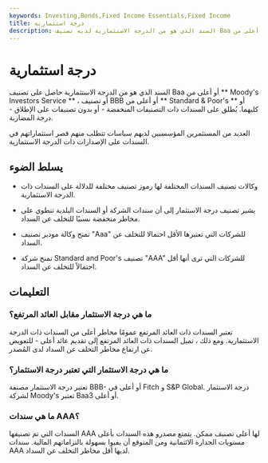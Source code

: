 ```yaml
---
keywords: Investing,Bonds,Fixed Income Essentials,Fixed Income
title: درجة استثمارية
description: السند الذي هو من الدرجة الاستثمارية لديه تصنيف Baa أو أعلى من Moody &amp; # 39؛ s Investors Service ، تصنيف BBB أو أعلى من Standard &amp; amp؛ الفقراء أو كليهما. سندات
---
```


# درجة استثمارية
السند الذي هو من الدرجة الاستثمارية حاصل على تصنيف Baa أو أعلى من ** Moody's Investors Service ** ، أو تصنيف BBB أو أعلى من ** Standard & Poor's ** أو كليهما. يُطلق على السندات ذات التصنيفات المنخفضة - أو بدون تصنيفات على الإطلاق - درجة المضاربة.

العديد من المستثمرين المؤسسيين لديهم سياسات تتطلب منهم قصر استثماراتهم في السندات على الإصدارات ذات الدرجة الاستثمارية.

## يسلط الضوء

- وكالات تصنيف السندات المختلفة لها رموز تصنيف مختلفة للدلالة على السندات ذات الدرجة الاستثمارية.

- يشير تصنيف درجة الاستثمار إلى أن سندات الشركة أو السندات البلدية تنطوي على مخاطر منخفضة نسبيًا للتخلف عن السداد.

- تمنح وكالة موديز تصنيف "Aaa" للشركات التي تعتبرها الأقل احتمالا للتخلف عن السداد.

- تمنح شركة Standard and Poor's تصنيف "AAA" للشركات التي ترى أنها أقل احتمالاً للتخلف عن السداد.

## التعليمات

### ما هي درجة الاستثمار مقابل العائد المرتفع؟

تعتبر السندات ذات العائد المرتفع عمومًا مخاطر أعلى من السندات ذات الدرجة الاستثمارية. ومع ذلك ، تميل السندات ذات العائد المرتفع إلى تقديم عائد أعلى - للتعويض عن ارتفاع مخاطر التخلف عن السداد لدى المُصدر.

### ما هي درجة الاستثمار التي تعتبر درجة الاستثمار؟

تعتبر درجة الاستثمار مصنفة BBB- أو أعلى في Fitch و S&P Global. درجة الاستثمار لشركة Moody's تعتبر Baa3 أو أعلى.

### ما هي سندات AAA؟

السندات التي تم تصنيفها AAA لها أعلى تصنيف ممكن. يتمتع مصدرو هذه السندات بأعلى مستويات الجدارة الائتمانية ومن المتوقع أن يفيوا بسهولة بالتزاماتهم المالية. سندات AAA لديها أقل مخاطر التخلف عن السداد.

